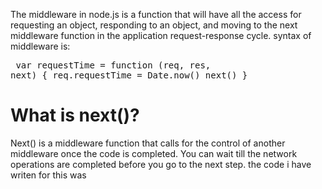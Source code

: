The middleware in node.js is a function that will have all the access for requesting an object, responding to an object, and moving to the next middleware function in the application request-response cycle. 
syntax of middleware is:
             <pre>
             var requestTime = function (req, res, next)
             {
                 req.requestTime = Date.now()
                 next()
              }</pre>
<h1>What is next()?</h1>
Next() is a middleware function that calls for the control of another middleware once the code is completed. You can wait till the network operations are completed before you go to the next step. 
the code i have writen for this was
<!-- 
const express = require ('express')
const app = express();
const middleware1 = (req,res,next) =>{
    console.log("middleware 1")
    next()
}
const middleware2 = (req,res,next) =>{
    console.log("middleware 2 for globally")
    next()
}
app.use(middleware2);

app.get('/link1', middleware1,(req,res)=>{
    res.send("<h1>Link1 with middleware 1 and 2</h1>")
})

app.get('/link2', middleware1,(req,res)=>{
    res.send("<h1>Link2 with middleware 1 and 2</h1>")
})

app.get('/link3',(req,res)=>{
    res.send("<h1>Link2 with middleware 1 and 2</h1>")
})
app.listen(5000, () =>{
    console.log("server started")
}) -->

in this i have used two middlewave and 1middlewave is applicable for only two express routes
and the next will be used for the express routes
for   app.use(middleware2);
the app.use  is used when we want to use the middilewave for all the routes


